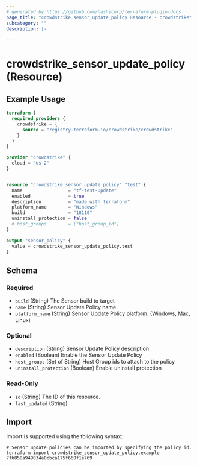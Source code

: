 ```yaml
---
# generated by https://github.com/hashicorp/terraform-plugin-docs
page_title: "crowdstrike_sensor_update_policy Resource - crowdstrike"
subcategory: ""
description: |-
  
---
```


# crowdstrike_sensor_update_policy (Resource)



## Example Usage

```terraform
terraform {
  required_providers {
    crowdstrike = {
      source = "registry.terraform.io/crowdstrike/crowdstrike"
    }
  }
}

provider "crowdstrike" {
  cloud = "us-2"
}


resource "crowdstrike_sensor_update_policy" "test" {
  name                 = "tf-test-update"
  enabled              = true
  description          = "made with terraform"
  platform_name        = "Windows"
  build                = "18110"
  uninstall_protection = false
  # host_groups        = ["host_group_id"]
}

output "sensor_policy" {
  value = crowdstrike_sensor_update_policy.test
}
```

<!-- schema generated by tfplugindocs -->
## Schema

### Required

- `build` (String) The Sensor build to target
- `name` (String) Sensor Update Policy name
- `platform_name` (String) Sensor Update Policy platform. (Windows, Mac, Linux)

### Optional

- `description` (String) Sensor Update Policy description
- `enabled` (Boolean) Enable the Sensor Update Policy
- `host_groups` (Set of String) Host Group ids to attach to the policy
- `uninstall_protection` (Boolean) Enable uninstall protection

### Read-Only

- `id` (String) The ID of this resource.
- `last_updated` (String)

## Import

Import is supported using the following syntax:

```shell
# Sensor update policies can be imported by specifying the policy id.
terraform import crowdstrike_sensor_update_policy.example 7fb858a949034a0cbca175f660f1e769
```
